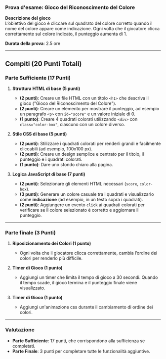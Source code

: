 ### **Prova d'esame: Gioco del Riconoscimento del Colore**

**Descrizione del gioco**  
L’obiettivo del gioco è cliccare sul quadrato del colore corretto quando il nome del colore appare come indicazione. Ogni volta che il giocatore clicca correttamente sul colore indicato, il punteggio aumenta di 1. 

**Durata della prova**: 2.5 ore

---

## **Compiti (20 Punti Totali)**

### **Parte Sufficiente (17 Punti)**

1. **Struttura HTML di base (5 punti)**
   - **(2 punti)**: Creare un file HTML con un titolo `<h1>` che descriva il gioco ("Gioco del Riconoscimento del Colore").
   - **(2 punti)**: Creare un elemento per mostrare il punteggio, ad esempio un paragrafo `<p>` con `id="score"` e un valore iniziale di 0.
   - **(1 punto)**: Creare 4 quadrati colorati utilizzando `<div>` con `class="color-box"`, ciascuno con un colore diverso.

2. **Stile CSS di base (5 punti)**
   - **(2 punti)**: Stilizzare i quadrati colorati per renderli grandi e facilmente cliccabili (ad esempio, 100x100 px).
   - **(2 punti)**: Creare un design semplice e centrato per il titolo, il punteggio e i quadrati colorati.
   - **(1 punto)**: Dare uno sfondo chiaro alla pagina.

3. **Logica JavaScript di base (7 punti)**
   - **(2 punti)**: Selezionare gli elementi HTML necessari (`score`, `color-box`).
   - **(3 punti)**: Generare un colore casuale tra i quadrati e visualizzarlo come **indicazione** (ad esempio, in un testo sopra i quadrati).
   - **(2 punti)**: Aggiungere un evento `click` ai quadrati colorati per verificare se il colore selezionato è corretto e aggiornare il punteggio.

---

### **Parte finale (3 Punti)**

1. **Riposizionamento dei Colori (1 punto)**  
   - Ogni volta che il giocatore clicca correttamente, cambia l’ordine dei colori per renderlo più difficile.

2. **Timer di Gioco (1 punto)**  
   - Aggiungi un timer che limita il tempo di gioco a 30 secondi. Quando il tempo scade, il gioco termina e il punteggio finale viene visualizzato.

3. **Timer di Gioco (1 punto)**  
   - Aggiungi un'animazione css durante il cambiamento di ordine dei colori.

---

### **Valutazione**

- **Parte Sufficiente**: 17 punti, che corrispondono alla sufficienza se completati.
- **Parte Finale**: 3 punti per completare tutte le funzionalità aggiuntive.
